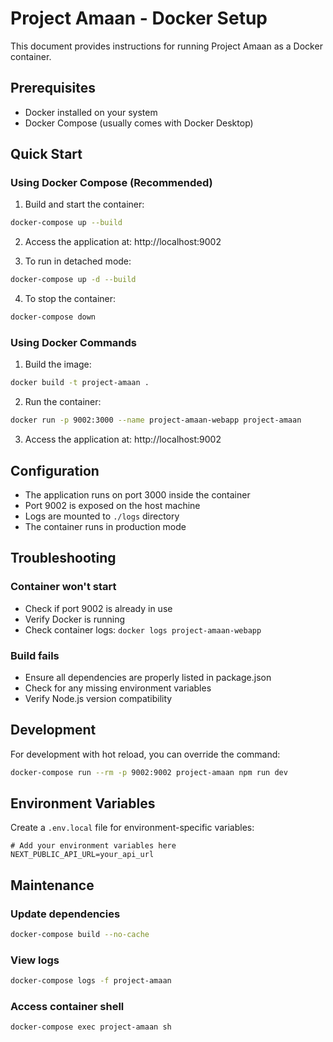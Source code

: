 # Project Amaan - Docker Setup

This document provides instructions for running Project Amaan as a Docker container.

## Prerequisites

- Docker installed on your system
- Docker Compose (usually comes with Docker Desktop)

## Quick Start

### Using Docker Compose (Recommended)

1. Build and start the container:
```bash
docker-compose up --build
```

2. Access the application at: http://localhost:9002

3. To run in detached mode:
```bash
docker-compose up -d --build
```

4. To stop the container:
```bash
docker-compose down
```

### Using Docker Commands

1. Build the image:
```bash
docker build -t project-amaan .
```

2. Run the container:
```bash
docker run -p 9002:3000 --name project-amaan-webapp project-amaan
```

3. Access the application at: http://localhost:9002

## Configuration

- The application runs on port 3000 inside the container
- Port 9002 is exposed on the host machine
- Logs are mounted to `./logs` directory
- The container runs in production mode

## Troubleshooting

### Container won't start
- Check if port 9002 is already in use
- Verify Docker is running
- Check container logs: `docker logs project-amaan-webapp`

### Build fails
- Ensure all dependencies are properly listed in package.json
- Check for any missing environment variables
- Verify Node.js version compatibility

## Development

For development with hot reload, you can override the command:
```bash
docker-compose run --rm -p 9002:9002 project-amaan npm run dev
```

## Environment Variables

Create a `.env.local` file for environment-specific variables:
```
# Add your environment variables here
NEXT_PUBLIC_API_URL=your_api_url
```

## Maintenance

### Update dependencies
```bash
docker-compose build --no-cache
```

### View logs
```bash
docker-compose logs -f project-amaan
```

### Access container shell
```bash
docker-compose exec project-amaan sh

